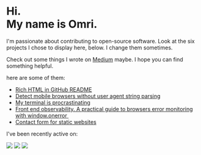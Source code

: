 # Hi.<br>My name is Omri.

I'm passionate about contributing to open-source software. Look at the six projects I chose to display here, below. I change them sometimes.

Check out some things I wrote on [Medium](https://medium.com/@omrilotan) maybe. I hope you can find something helpful.


here are some of them:

- [Rich HTML in GitHub README](https://medium.com/@omrilotan/rich-html-in-github-readme-bfb3de791441)
- [Detect mobile browsers without user agent string parsing](https://medium.com/fiverr-engineering/detect-mobile-browsers-without-user-agent-string-parsing-66e3694ce8cd)
- [My terminal is procrastinating ](https://medium.com/@omrilotan/my-terminal-is-procrastinating-c4cd520c373c)
- [Front end observability. A practical guide to browsers error monitoring with window.onerror ‍](https://medium.com/fiverr-engineering/front-end-observability-a-practical-guide-to-browsers-error-monitoring-with-window-onerror-307f7a93deef)
- [Contact form for static websites](https://medium.com/@omrilotan/contact-form-for-static-websites-56650393f78c)

I've been recently active on:

[![](https://github-readme-stats.vercel.app/api/pin/?username=doowat&repo=doowat.github.io&show_owner=true)](https://github.com/doowat/doowat.github.io)
[![](https://github-readme-stats.vercel.app/api/pin/?username=fiverr&repo=i18n.js&show_owner=true)](https://github.com/fiverr/i18n.js)
[![](https://github-readme-stats.vercel.app/api/pin/?username=fiverr&repo=fiverr.github.io&show_owner=true)](https://github.com/fiverr/fiverr.github.io)